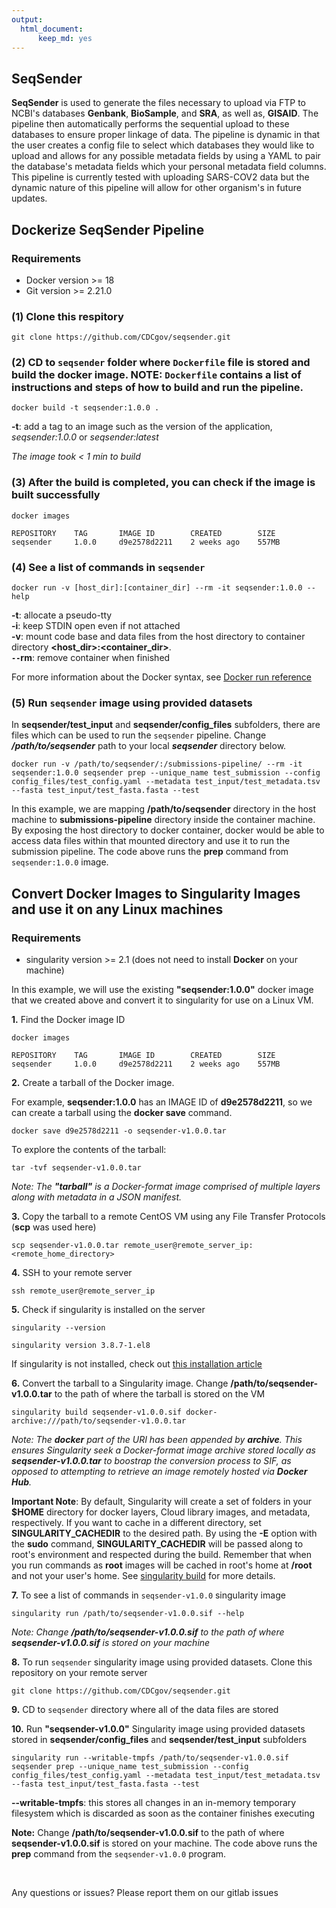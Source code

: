 ```yaml
---
output:
  html_document:
      keep_md: yes
---
```


<!-- README.md is generated from README.Rmd. Please edit that file -->



## SeqSender

**SeqSender** is used to generate the files necessary to upload via FTP to NCBI's databases **Genbank**, **BioSample**, and **SRA**, as well as, **GISAID**. The pipeline then automatically performs the sequential upload to these databases to ensure proper linkage of data. The pipeline is dynamic in that the user creates a config file to select which databases they would like to upload and allows for any possible metadata fields by using a YAML to pair the database's metadata fields which your personal metadata field columns. This pipeline is currently tested with uploading SARS-COV2 data but the dynamic nature of this pipeline will allow for other organism's in future updates.

## Dockerize SeqSender Pipeline

### Requirements

- Docker version >= 18
- Git version >= 2.21.0

### (1) Clone this respitory

```
git clone https://github.com/CDCgov/seqsender.git
``` 

### (2) CD to `seqsender` folder where `Dockerfile` file is stored and build the docker image. NOTE: `Dockerfile` contains a list of instructions and steps of how to build and run the pipeline.

```
docker build -t seqsender:1.0.0 .
```

**-t**: add a tag to an image such as the version of the application, *seqsender:1.0.0* or *seqsender:latest*

_The image took < 1 min to build_

### (3) After the build is completed, you can check if the image is built successfully

```
docker images

REPOSITORY    TAG       IMAGE ID        CREATED        SIZE
seqsender     1.0.0     d9e2578d2211    2 weeks ago    557MB
```

### (4) See a list of commands in `seqsender` 

```    
docker run -v [host_dir]:[container_dir] --rm -it seqsender:1.0.0 --help
```

**-t**: allocate a pseudo-tty <br>
**-i**: keep STDIN open even if not attached  <br>
**-v**: mount code base and data files from the host directory to container directory **<host_dir>:<container_dir>**. <br>
**`--`rm**: remove container when finished

For more information about the Docker syntax, see [Docker run reference](https://docs.docker.com/engine/reference/run/)

### (5) Run `seqsender` image using provided datasets

In __seqsender/test_input__ and __seqsender/config_files__ subfolders, there are files which can be used to run the `seqsender` pipeline. Change _**/path/to/seqsender**_ path to your local _**seqsender**_ directory below.

```
docker run -v /path/to/seqsender/:/submissions-pipeline/ --rm -it seqsender:1.0.0 seqsender prep --unique_name test_submission --config config_files/test_config.yaml --metadata test_input/test_metadata.tsv --fasta test_input/test_fasta.fasta --test
``` 

In this example, we are mapping **/path/to/seqsender** directory in the host machine to **submissions-pipeline** directory inside the container machine. By exposing the host directory to docker container, docker would be able to access data files within that mounted directory and use it to run the submission pipeline. The code above runs the **prep** command from `seqsender:1.0.0` image.

## Convert Docker Images to Singularity Images and use it on any Linux machines

### Requirements

- singularity version >= 2.1 (does not need to install **Docker** on your machine)

In this example, we will use the existing **"seqsender:1.0.0"** docker image that we created above and convert it to singularity for use on a Linux VM.

__1.__ Find the Docker image ID

```
docker images

REPOSITORY    TAG       IMAGE ID        CREATED        SIZE
seqsender     1.0.0     d9e2578d2211    2 weeks ago    557MB
```

__2.__ Create a tarball of the Docker image.

For example, **seqsender:1.0.0** has an IMAGE ID of **d9e2578d2211**, so we can create a tarball using the **docker save** command.

```
docker save d9e2578d2211 -o seqsender-v1.0.0.tar 
```

To explore the contents of the tarball:

```
tar -tvf seqsender-v1.0.0.tar
```

_Note: The **"tarball"** is a Docker-format image comprised of multiple layers along with metadata in a JSON manifest._

__3.__ Copy the tarball to a remote CentOS VM using any File Transfer Protocols (**scp** was used here)

```
scp seqsender-v1.0.0.tar remote_user@remote_server_ip:<remote_home_directory>
```

__4.__ SSH to your remote server

```
ssh remote_user@remote_server_ip
```

__5.__ Check if singularity is installed on the server

```
singularity --version

singularity version 3.8.7-1.el8
```

If singularity is not installed, check out [this installation article](https://sylabs.io/guides/3.0/user-guide/installation.html)

__6.__ Convert the tarball to a Singularity image. Change **/path/to/seqsender-v1.0.0.tar** to the path of where the tarball is stored on the VM

```
singularity build seqsender-v1.0.0.sif docker-archive:///path/to/seqsender-v1.0.0.tar 
```

_Note: The **docker** part of the URI has been appended by **archive**. This ensures Singularity seek a Docker-format image archive stored locally as **seqsender-v1.0.0.tar** to boostrap the conversion process to SIF, as opposed to attempting to retrieve an image remotely hosted via **Docker Hub**._

**Important Note**: By default, Singularity will create a set of folders in your **$HOME** directory for docker layers, Cloud library images, and metadata, respectively. If you want to cache in a different directory, set **SINGULARITY_CACHEDIR** to the desired path. By using the **-E** option with the **sudo** command, **SINGULARITY_CACHEDIR** will be passed along to root's environment and respected during the build. Remember that when you run commands as **root** images will be cached in root's home at **/root** and not your user's home. See [singularity build](https://sylabs.io/guides/3.5/user-guide/cli/singularity_build.html) for more details.

__7.__ To see a list of commands in `seqsender-v1.0.0` singularity image

```
singularity run /path/to/seqsender-v1.0.0.sif --help
```

*Note: Change __/path/to/seqsender-v1.0.0.sif__ to the path of where __seqsender-v1.0.0.sif__ is stored on your machine*


__8.__ To run `seqsender` singularity image using provided datasets. Clone this repository on your remote server

```
git clone https://github.com/CDCgov/seqsender.git
``` 

__9.__ CD to `seqsender` directory where all of the data files are stored


__10.__ Run **"seqsender-v1.0.0"** Singularity image using provided datasets stored in **seqsender/config_files** and **seqsender/test_input** subfolders

```
singularity run --writable-tmpfs /path/to/seqsender-v1.0.0.sif seqsender prep --unique_name test_submission --config config_files/test_config.yaml --metadata test_input/test_metadata.tsv --fasta test_input/test_fasta.fasta --test
```

**--writable-tmpfs**: this stores all changes in an in-memory temporary filesystem which is discarded as soon as the container finishes executing <br>

__Note:__ Change __/path/to/seqsender-v1.0.0.sif__ to the path of where __seqsender-v1.0.0.sif__ is stored on your machine. The code above runs the **prep** command from the `seqsender-v1.0.0` program.

<br>

Any questions or issues? Please report them on our gitlab issues

<br>










